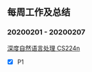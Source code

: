 ## 每周工作及总结

### 20200201 - 20200207

[深度自然语言处理 CS224n](https://www.bilibili.com/video/BV1pt411h7aT)

- [x] P1

